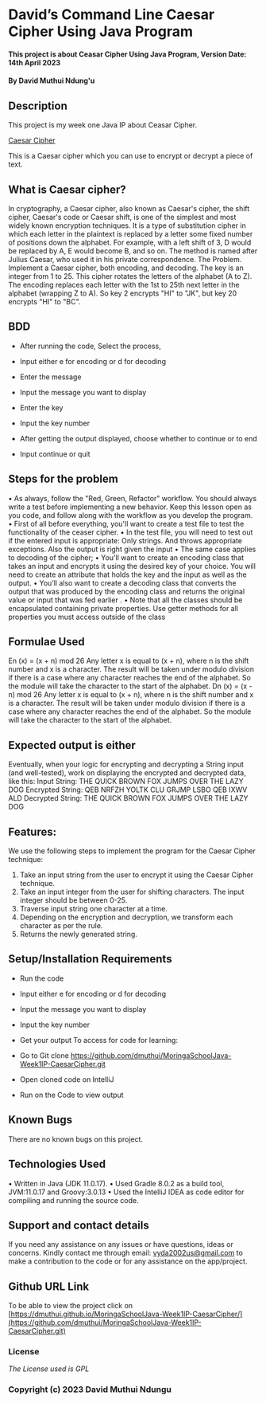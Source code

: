 # David’s Command Line Caesar Cipher Using Java Program

#### This project is about Ceasar Cipher Using Java Program, Version Date: 14th April 2023

#### By **David Muthui Ndung'u**

## Description

This project is my week one Java IP about Ceasar Cipher.

[Caesar Cipher](https://upload.wikimedia.org/wikipedia/commons/thumb/4/4a/Caesar_cipher_left_shift_of_3.svg/320px-Caesar_cipher_left_shift_of_3.svg.png)

This is a Caesar cipher which you can use to encrypt or decrypt a piece of text.

## What is Caesar cipher?
In cryptography, a Caesar cipher, also known as Caesar's cipher, the shift cipher, Caesar's code or Caesar shift, is one of the simplest and most widely known encryption techniques. It is a type of substitution cipher in which each letter in the plaintext is replaced by a letter some fixed number of positions down the alphabet. For example, with a left shift of 3, D would be replaced by A, E would become B, and so on. The method is named after Julius Caesar, who used it in his private correspondence.
The Problem.
Implement a Caesar cipher, both encoding, and decoding. The key is an integer from 1 to 25. This cipher rotates the letters of the alphabet (A to Z). The encoding replaces each letter with the 1st to 25th next letter in the alphabet (wrapping Z to A). So key 2 encrypts "HI" to "JK", but key 20 encrypts "HI" to "BC".

## BDD
* After running the code, Select the process,
- Input either e for encoding or d for decoding
* Enter the message
- Input the message you want to display
* Enter the key
- Input the key number
* After getting the output displayed, choose whether to continue or to end
- Input continue or quit

## Steps for the problem
•   As always, follow the "Red, Green, Refactor" workflow. You should always write a test before implementing a new behavior. Keep this lesson open as you code, and follow along with the workflow as you develop the program.
•   First of all before everything, you'll want to create a test file to test the functionality of the ceaser cipher.
•   In the test file, you will need to test out if the entered input is appropriate: Only strings. And throws appropriate exceptions. Also the output is right given the input
•   The same case applies to decoding of the cipher;
•   You'll want to create an encoding class that takes an input and encrypts it using the desired key of your choice. You will need to create an attribute that holds the key and the input as well as the output.
•   You’ll also want to create a decoding class that converts the output that was produced by the encoding class and returns the original value or input that was fed earlier .
•   Note that all the classes should be encapsulated containing private properties. Use getter methods for all properties you must access outside of the class

## Formulae Used
En (x) = (x + n) mod 26
Any letter x is equal to (x + n), where n is the shift number and x is a character. The result will be taken under modulo division if there is a case where any character reaches the end of the alphabet. So the module will take the character to the start of the alphabet.
Dn (x) = (x - n) mod 26
Any letter x is equal to (x + n), where n is the shift number and x is a character. The result will be taken under modulo division if there is a case where any character reaches the end of the alphabet. So the module will take the character to the start of the alphabet.

## **Expected output is either**
Eventually, when your logic for encrypting and decrypting a String input (and well-tested), work on displaying the encrypted and decrypted data, like this:
Input String: THE QUICK BROWN FOX JUMPS OVER THE LAZY DOG
Encrypted String: QEB NRFZH YOLTK CLU GRJMP LSBO QEB IXWV ALD
Decrypted String: THE QUICK BROWN FOX JUMPS OVER THE LAZY DOG

## Features:
We use the following steps to implement the program for the Caesar Cipher technique:
1.  Take an input string from the user to encrypt it using the Caesar Cipher technique.
2.  Take an input integer from the user for shifting characters. The input integer should be between 0-25.
3.  Traverse input string one character at a time.
4.  Depending on the encryption and decryption, we transform each character as per the rule.
5.  Returns the newly generated string.

## Setup/Installation Requirements
- Run the code
- Input either e for encoding or d for decoding
- Input the message you want to display
- Input the key number
- Get your output
  To access for code for learning:

- Go to Git clone https://github.com/dmuthui/MoringaSchoolJava-Week1IP-CaesarCipher.git
- Open cloned code on IntelliJ
- Run on the Code to view output

## Known Bugs
There are no known bugs on this project.

## Technologies Used
•   Written in Java (JDK 11.0.17).
•   Used Gradle 8.0.2 as a build tool, JVM:11.0.17 and Groovy:3.0.13
•   Used the IntelliJ IDEA as code editor for compiling and running the source code.

## Support and contact details
If you need any assistance on any issues or have questions, ideas or concerns. Kindly contact me through email: vyda2002us@gmail.com to make a contribution to the code or for any assistance on the app/project.

## Github URL Link
To be able to view the project click on [https://dmuthui.github.io/MoringaSchoolJava-Week1IP-CaesarCipher/](https://github.com/dmuthui/MoringaSchoolJava-Week1IP-CaesarCipher.git)

### License
_The License used is GPL_

### Copyright (c) 2023 **David Muthui Ndungu**

